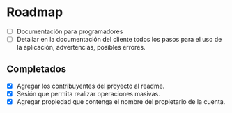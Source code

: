 # Roadmap

- [ ] Documentación para programadores
- [ ] Detallar en la documentación del cliente todos los pasos para el uso de la aplicación, advertencias, posibles errores.

## Completados

- [x] Agregar los contribuyentes del proyecto al readme.
- [x] Sesión que permita realizar operaciones masivas.
- [x] Agregar propiedad que contenga el nombre del propietario de la cuenta.
